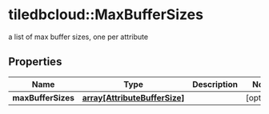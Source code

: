 # tiledbcloud::MaxBufferSizes

a list of max buffer sizes, one per attribute
## Properties
Name | Type | Description | Notes
------------ | ------------- | ------------- | -------------
**maxBufferSizes** | [**array[AttributeBufferSize]**](AttributeBufferSize.md) |  | [optional] 


